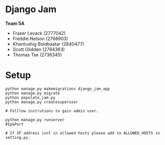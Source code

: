 # Django Jam

**Team 5A**

- Fraser Levack (2777042)
- Freddie Nelson (2768903)
- Khantushig Boldbaatar (2840477)
- Scott Glidden (2784363)
- Thomas Tse (2736345)


# Setup
~~~
python manage.py makemigrations django_jam_app
python manage.py migrate
python populate_jam.py
python manage.py createsuperuser

# Folllow instrutions to gain admin user.

python manage.py runserver 
#Ip&Port

# If IP address isnt in allowed hosts please add to ALLOWED_HOSTS in setting.py.
~~~
